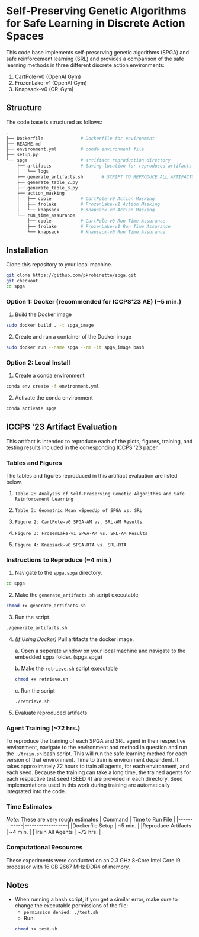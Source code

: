 # Self-Preserving Genetic Algorithms for Safe Learning in Discrete Action Spaces
This code base implements self-preserving genetic algorithms (SPGA) and safe reinforcement learning (SRL) and provides a comparison of the safe learning methods in three different discrete action environments:
1. CartPole-v0 (OpenAI Gym)
2. FrozenLake-v1 (OpenAI Gym)
3. Knapsack-v0 (OR-Gym)

## Structure
The code base is structured as follows:
```bash
.
├── Dockerfile              # Dockerfile for environment
├── README.md
├── environment.yml         # conda environment file
├── setup.py
└── spga                    # artifiact reproduction directory
    ├── artifacts           # Saving location for reproduced artifacts
    │   └── logs
    ├── generate_artifacts.sh       # SCRIPT TO REPRODUCE ALL ARTIFACTS
    ├── generate_table_2.py
    ├── generate_table_3.py
    ├── action_masking      
    │   ├── cpole           # CartPole-v0 Action Masking
    │   ├── frolake         # FrozenLake-v1 Action Masking
    │   └── knapsack        # Knapsack-v0 Action Masking
    └── run_time_assurance
        ├── cpole           # CartPole-v0 Run Time Assurance
        ├── frolake         # FrozenLake-v1 Run Time Assurance
        └── knapsack        # Knapsack-v0 Run Time Assurance
 ```
    
## Installation
Clone this repository to your local machine.
```bash
git clone https://github.com/pkrobinette/spga.git
git checkout 
cd spga
```

### Option 1: Docker (recommended for ICCPS'23 AE) (~5 min.)
1. Build the Docker image
```bash
sudo docker build . -t spga_image
```
2. Create and run a container of the Docker image
```bash
sudo docker run --name spga --rm -it spga_image bash
```

### Option 2: Local Install
1. Create a conda environment
```bash
conda env create -f environment.yml
```
2. Activate the conda environment
```bash
conda activate spga
```

## ICCPS '23 Artifact Evaluation
This artifact is intended to reproduce each of the plots, figures, training, and testing results included in the corresponding ICCPS '23 paper. 

### Tables and Figures
The tables and figures reproduced in this artifiact evaluation are listed below.

1. `Table 2: Analysis of Self-Preserving Genetic Algorithms and Safe Reinforcement Learning`

2. `Table 3: Geometric Mean xSpeedUp of SPGA vs. SRL` 

3. `Figure 2: CartPole-v0 SPGA-AM vs. SRL-AM Results`

4. `Figure 3: FrozenLake-v1 SPGA-AM vs. SRL-AM Results`

5. `Figure 4: Knapsack-v0 SPGA-RTA vs. SRL-RTA`

### Instructions to Reproduce (~4 min.)
1. Navigate to the `spga.spga` directory. 
```bash
cd spga
```
2. Make the `generate_artifacts.sh` script executable
```bash
chmod +x generate_artifacts.sh
```
3. Run the script
```bash
./generate_artifacts.sh
```
4. *(If Using Docker)* Pull artifacts the docker image.

    a. Open a seperate window on your local machine and navigate to the embedded sgpa folder. (spga.spga)
    
    b. Make the `retrieve.sh` script executable
    ```bash
    chmod +x retrieve.sh
    ```
    
    c. Run the script
    ```bash
    ./retrieve.sh
    ```
    
5. Evaluate reproduced artifacts.

### Agent Training (~72 hrs.)
To reproduce the training of each SPGA and SRL agent in their respective environment, navigate to the environment and method in question and run the `./train.sh` bash script. This will run the safe learning method for each version of that environment. Time to train is environment dependent. It takes approximately 72 hours to train all agents, for each environment, and each seed. Because the training can take a long time, the trained agents for each respective test seed (SEED 4) are provided in each directory. Seed implementations used in this work during training are automatically integrated into the code.

### Time Estimates
*Note:* These are very rough estimates
| Command | Time to Run File |
|-------------|------------------|
|Dockerfile Setup  | ~5 min.  |
|Reproduce Artifacts  | ~4 min. |
|Train All Agents  | ~72 hrs. |


### Computational Resources
These experiments were conducted on an 2.3 GHz 8-Core Intel Core i9 processor with 16 GB 2667 MHz DDR4 of memory.

## Notes
- When running a bash script, if you get a similar error, make sure to change the executable permissions of the file:
    - ```permission denied: ./test.sh```
    - Run: 
    ```bash
    chmod +x test.sh
    ```
